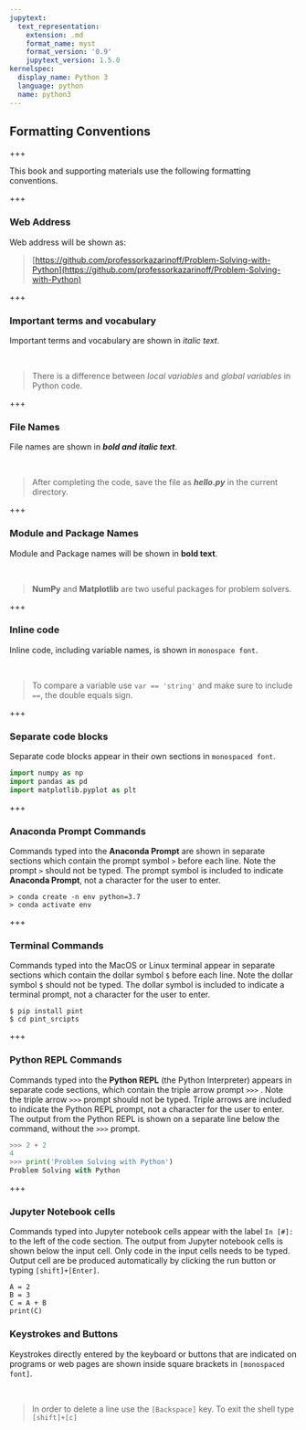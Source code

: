 ```yaml
---
jupytext:
  text_representation:
    extension: .md
    format_name: myst
    format_version: '0.9'
    jupytext_version: 1.5.0
kernelspec:
  display_name: Python 3
  language: python
  name: python3
---
```


## Formatting Conventions

+++

This book and supporting materials use the following formatting conventions.

+++

### Web Address

Web address will be shown as:

 > [https://github.com/professorkazarinoff/Problem-Solving-with-Python](https://github.com/professorkazarinoff/Problem-Solving-with-Python)
 

+++

### Important terms and vocabulary
 
Important terms and vocabulary are shown in _italic text_.

<br>

 > There is a difference between _local variables_ and _global variables_ in Python code.
  

+++

### File Names
 
File names are  shown in **_bold and italic text_**.

<br>

 > After completing the code, save the file as **_hello.py_** in the current directory.

+++

### Module and Package Names
 
Module and Package names will be shown in **bold text**.

<br>
 
 > **NumPy** and **Matplotlib** are two useful packages for problem solvers.
  
 

+++

### Inline code
 
Inline code, including variable names, is shown in ```monospace font```.

<br>
 
 > To compare a variable use ```var == 'string'``` and make sure to include ```==```, the double equals sign.
  

+++

### Separate code blocks
  
Separate code blocks appear in their own sections in ```monospaced font```.

```python
import numpy as np
import pandas as pd
import matplotlib.pyplot as plt
```

+++

### Anaconda Prompt Commands
 
Commands typed into the **Anaconda Prompt** are shown in separate sections which contain the prompt symbol ```>``` before each line. Note the prompt ```>``` should not be typed. The prompt symbol is included to indicate **Anaconda Prompt**, not a character for the user to enter.

```text
> conda create -n env python=3.7
> conda activate env
```

+++

### Terminal Commands
 
Commands typed into the MacOS or Linux terminal appear in separate sections which contain the dollar symbol ```$```  before each line. Note the dollar symbol ```$``` should not be typed. The dollar symbol is included to indicate a terminal prompt, not a character for the user to enter.
 
```text
$ pip install pint
$ cd pint_srcipts
```

+++

### Python REPL Commands

Commands typed into the **Python REPL** (the Python Interpreter) appears in separate code sections, which contain the triple arrow prompt ```>>>``` . Note the triple arrow ```>>>``` prompt should not be typed. Triple arrows are included to indicate the Python REPL prompt, not a character for the user to enter. The output from the Python REPL is shown on a separate line below the command, without the ```>>>``` prompt.

```python
>>> 2 + 2
4
>>> print('Problem Solving with Python')
Problem Solving with Python
```

+++

### Jupyter Notebook cells

Commands typed into Jupyter notebook cells appear with the label ```In [#]:``` to the left of the code section. The output from Jupyter notebook cells is shown below the input cell. Only code in the input cells needs to be typed. Output cell are be produced automatically by clicking the run button or typing ```[shift]+[Enter]```.

```{code-cell} ipython3
A = 2
B = 3
C = A + B
print(C)
```

### Keystrokes and Buttons

Keystrokes directly entered by the keyboard or buttons that are indicated on programs or web pages are shown inside square brackets in ```[monospaced font]```.

<br>

 > In order to delete a line use the ```[Backspace]``` key. To exit the shell type ```[shift]+[c]```

```{code-cell} ipython3

```
